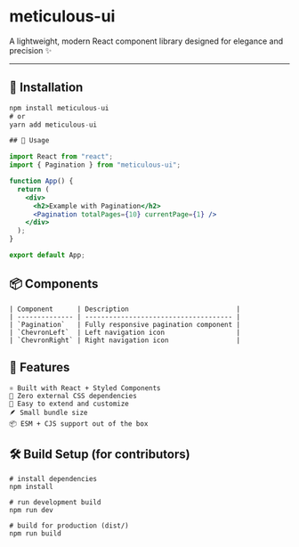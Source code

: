 # meticulous-ui

A lightweight, modern React component library designed for elegance and precision ✨

---

## 🚀 Installation

```jsx
npm install meticulous-ui
# or
yarn add meticulous-ui

## 🧩 Usage

import React from "react";
import { Pagination } from "meticulous-ui";

function App() {
  return (
    <div>
      <h2>Example with Pagination</h2>
      <Pagination totalPages={10} currentPage={1} />
    </div>
  );
}

export default App;
```

## 📦 Components
```
| Component      | Description                           |
| -------------- | ------------------------------------- |
| `Pagination`   | Fully responsive pagination component |
| `ChevronLeft`  | Left navigation icon                  |
| `ChevronRight` | Right navigation icon                 |
```

## 🌱 Features

```
⚛️ Built with React + Styled Components
💨 Zero external CSS dependencies
🧱 Easy to extend and customize
🪶 Small bundle size
📦 ESM + CJS support out of the box
```

## 🛠️ Build Setup (for contributors)

```
# install dependencies
npm install

# run development build
npm run dev

# build for production (dist/)
npm run build
```

